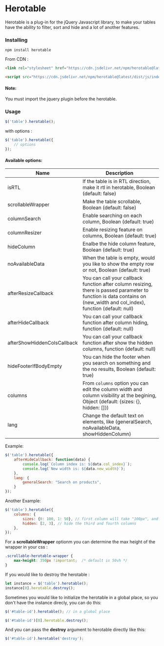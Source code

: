# Herotable
Herotable is a plug-in for the jQuery Javascript library, to make your tables have the ability to filter, sort and hide and a lot of another features.

### Installing

```shell
npm install herotable
```

From CDN :

```html
<link rel="stylesheet" href="https://cdn.jsdelivr.net/npm/herotable@latest/dist/css/main.min.css">
```

```html
<script src="https://cdn.jsdelivr.net/npm/herotable@latest/dist/js/index.js"></script>
```

#### Note: 
You must import the jquery plugin before the herotable.

### Usage

```js
$('table').herotable();
```


with options :

```js
$('table').herotable({
    // options
});
```

#### Available options:
|       Name         |      Description     |
|--------------------| ---------------------|
|isRTL               | If the table is in RTL direction, make it rtl in herotable, Boolean (default: false)|
|scrollableWrapper   | Make the table scrollable, Boolean (default: false)|
|columnSearch        | Enable searching on each column, Boolean (default: true)|
|columnResizer       | Enable resizing feature on columns, Boolean (default: true)|
|hideColumn          | Enalbe the hide column feature, Boolean (default: true) |
|noAvailableData     | When the table is empty, would you like to show the empty row or not, Boolean (default: true)|
|afterResizeCallback | You can call your callback function after column resizing, there is passed parameter to function is data contains on (new_width and col_index), function (default: null)|
|afterHideCallback   | You can call your callback function after column hiding, function (default: null)|
|afterShowHiddenColsCallback| You can call your callback function after show the hidden columns, function (default: null)|
|hideFooterIfBodyEmpty| You can hide the footer when you search on something and the no results, Boolean (default: true)|
|columns             | From `columns` option you can edit the column width and column visibility at the  begining, Object (default: {sizes: {}, hidden: []})|
|lang                | Change the default text on elements, like (generalSearch, noAvailableData, showHiddenColumn)|


Example:

```js
$('table').herotable({
    afterHideCallback: function(data) {
        console.log(`Column index is: ${data.col_index}`);
        console.log(`New width is: ${data.new_width}`);
    },
    lang: {
        generalSearch: "Search on products",
    }
});
```

Another Example:
```js
$('table').herotable({
    columns: {
        sizes: {0: 100, 1: 50}, // first column will take "100px", and the second "50px"
        hidden: [2, 3], // hide the third and fourth columns
    },
});
```

For a **scrollableWrapper** optionm you can determine the max height of the wrapper in your css :
```css
.scrollable-herotable-wrapper {
    max-height: 350px !important;  /* default is 50vh */
}
```

If you would like to destroy the herotable :
```js
let instance = $('table').herotable();
instance[0].herotable.destroy();
```

Sometimes you would like to initialize the herotable in a global place, so you don't have the instance direcly, you can do this:
```js
$('#table-id').herotable(); // in a global place

$('#table-id')[0].herotable.destroy();
```

And you can pass the **destroy** argument to herotable directly like this:
```js
$('#table-id').herotable('destroy');
```
